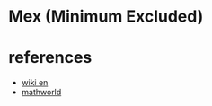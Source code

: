 # Mex (Minimum Excluded)



# references
- [wiki en](https://en.wikipedia.org/wiki/Mex_(mathematics))
- [mathworld](https://mathworld.wolfram.com/Mex.html)